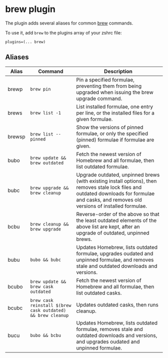# brew plugin

The plugin adds several aliases for common [brew](https://brew.sh) commands.

To use it, add `brew` to the plugins array of your zshrc file:
```
plugins=(... brew)
```

## Aliases

| Alias  | Command              | Description   |
|--------|----------------------|---------------|
| brewp  | `brew pin`           | Pin a specified formulae, preventing them from being upgraded when issuing the brew upgrade <formulae> command. |
| brews  | `brew list -1`       | List installed formulae, one entry per line, or the installed files for a given formulae. |
| brewsp | `brew list --pinned` | Show the versions of pinned formulae, or only the specified (pinned) formulae if formulae are given. |
| bubo   | `brew update && brew outdated` | Fetch the newest version of Homebrew and all formulae, then list outdated formulae. |
| bubc   | `brew upgrade && brew cleanup` | Upgrade outdated, unpinned brews (with existing install options), then removes stale lock files and outdated downloads for formulae and casks, and removes old versions of installed formulae. |
| bcbu   | `brew cleanup && brew upgrade` | Reverse-order of the above so that the least outdated elements of the above list are kept, after an upgrade of outdated, unpinned brews. |
| bubu   | `bubo && bubc`       | Updates Homebrew, lists outdated formulae, upgrades oudated and unpinned formulae, and removes stale and outdated downloads and versions. |
| bcubo  | `brew update && brew cask outdated` | Fetch the newest version of Homebrew and all formulae, then list outdated casks. |
| bcubc  | `brew cask reinstall $(brew cask outdated) && brew cleanup` | Updates outdated casks, then runs cleanup. |
| bucu   | `bubo && bcbu`       | Updates Homebrew, lists outdated formulae, removes stale and outdated downloads and versions, and upgrades oudated and unpinned formulae. |

